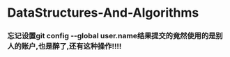 # DataStructures-And-Algorithms

### 忘记设置git config --global user.name结果提交的竟然使用的是别人的账户,也是醉了,还有这种操作!!!!
